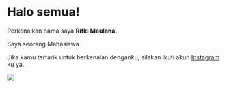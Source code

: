 # Halo semua! 

Perkenalkan nama saya **Rifki Maulana**.<br>

Saya seorang Mahasiswa<br>


Jika kamu tertarik untuk berkenalan denganku, silakan ikuti akun [Instagram](https://instagram.com/rifkimaulana._._?igshid=YTQwZjQ0NmI0OA==) ku ya.

<picture>
  <source
    srcset="https://github-readme-stats.vercel.app/api?username=rifkimaulanaa&show_icons=true&theme=dark"
    media="(prefers-color-scheme: dark)"
  />
  <source
    srcset="https://github-readme-stats.vercel.app/api?username=rifkimaulanaa&show_icons=true"
    media="(prefers-color-scheme: light), (prefers-color-scheme: no-preference)"
  />
  <img src="https://github-readme-stats.vercel.app/api?username=rifkimaulanaa&show_icons=true" />
</picture>
